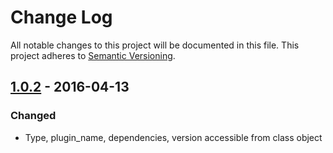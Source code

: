 # Change Log
All notable changes to this project will be documented in this file.
This project adheres to [Semantic Versioning](http://semver.org/).

## [1.0.2] - 2016-04-13
### Changed
* Type, plugin_name, dependencies, version accessible from class object

[1.0.2]: https://github.com/koopjs/koop-s3fs/compare/v1.0.2..v1.0.1
